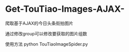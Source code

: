 # Get-TouTiao-Images-AJAX-
爬取基于AJAX的今日头条街拍图片

通过修改group可以修改要获取的图片组数

使用方法 python TouTiaoImageSpider.py
